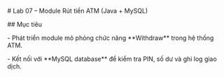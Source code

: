 \# Lab 07 – Module Rút tiền ATM (Java + MySQL)



\## Mục tiêu

\- Phát triển module mô phỏng chức năng \*\*Withdraw\*\* trong hệ thống ATM.

\- Kết nối với \*\*MySQL database\*\* để kiểm tra PIN, số dư và ghi log giao dịch.






